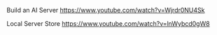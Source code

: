 Build an AI Server
https://www.youtube.com/watch?v=Wjrdr0NU4Sk

Local Server Store
https://www.youtube.com/watch?v=lnWybcd0gW8
